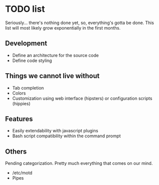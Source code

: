 # TODO list
Seriously... there's nothing done yet, so, everything's gotta be done. This list will most likely grow exponentially in the first months.

## Development
* Define an architecture for the source code
* Define code styling

## Things we cannot live without
* Tab completion
* Colors
* Customization using web interface (hipsters) or configuration scripts (hippies)

## Features
* Easily extendability with javascript plugins
* Bash script compatibility within the command prompt

## Others
Pending categorization. Pretty much everything that comes on our mind.

* /etc/motd
* Pipes




